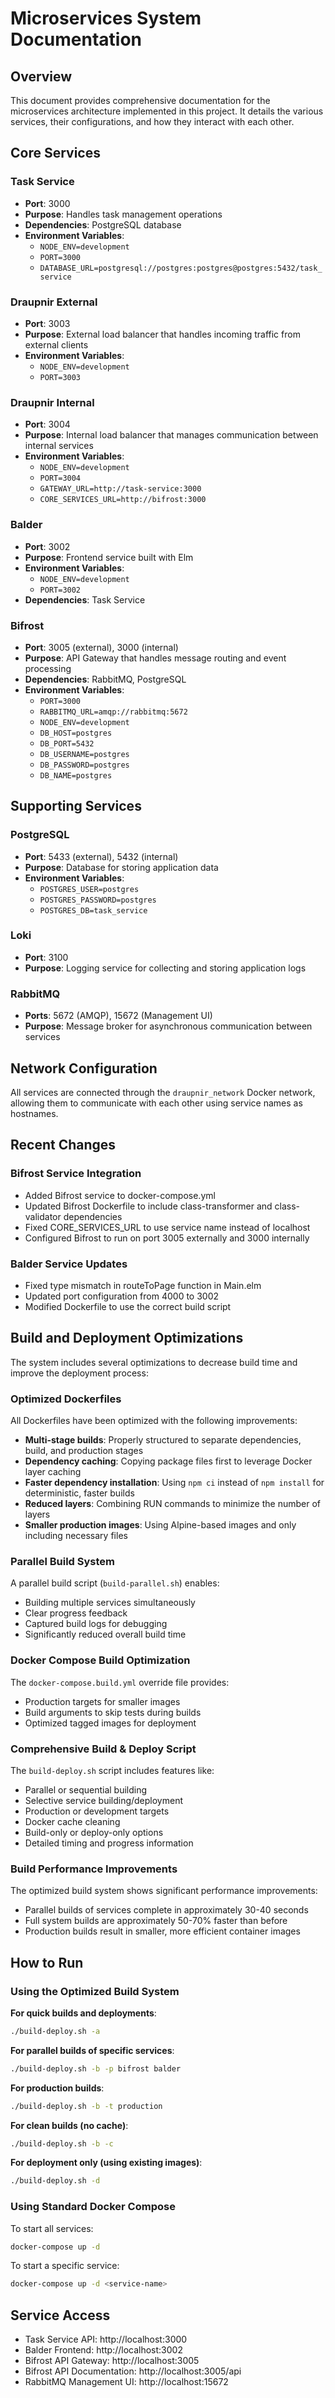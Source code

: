 # Microservices System Documentation

## Overview

This document provides comprehensive documentation for the microservices architecture implemented in this project. It details the various services, their configurations, and how they interact with each other.

## Core Services

### Task Service
- **Port**: 3000
- **Purpose**: Handles task management operations
- **Dependencies**: PostgreSQL database
- **Environment Variables**:
  - `NODE_ENV=development`
  - `PORT=3000`
  - `DATABASE_URL=postgresql://postgres:postgres@postgres:5432/task_service`

### Draupnir External
- **Port**: 3003
- **Purpose**: External load balancer that handles incoming traffic from external clients
- **Environment Variables**:
  - `NODE_ENV=development`
  - `PORT=3003`

### Draupnir Internal
- **Port**: 3004
- **Purpose**: Internal load balancer that manages communication between internal services
- **Environment Variables**:
  - `NODE_ENV=development`
  - `PORT=3004`
  - `GATEWAY_URL=http://task-service:3000`
  - `CORE_SERVICES_URL=http://bifrost:3000`

### Balder
- **Port**: 3002
- **Purpose**: Frontend service built with Elm
- **Environment Variables**:
  - `NODE_ENV=development`
  - `PORT=3002`
- **Dependencies**: Task Service

### Bifrost
- **Port**: 3005 (external), 3000 (internal)
- **Purpose**: API Gateway that handles message routing and event processing
- **Dependencies**: RabbitMQ, PostgreSQL
- **Environment Variables**:
  - `PORT=3000`
  - `RABBITMQ_URL=amqp://rabbitmq:5672`
  - `NODE_ENV=development`
  - `DB_HOST=postgres`
  - `DB_PORT=5432`
  - `DB_USERNAME=postgres`
  - `DB_PASSWORD=postgres`
  - `DB_NAME=postgres`

## Supporting Services

### PostgreSQL
- **Port**: 5433 (external), 5432 (internal)
- **Purpose**: Database for storing application data
- **Environment Variables**:
  - `POSTGRES_USER=postgres`
  - `POSTGRES_PASSWORD=postgres`
  - `POSTGRES_DB=task_service`

### Loki
- **Port**: 3100
- **Purpose**: Logging service for collecting and storing application logs

### RabbitMQ
- **Ports**: 5672 (AMQP), 15672 (Management UI)
- **Purpose**: Message broker for asynchronous communication between services

## Network Configuration

All services are connected through the `draupnir_network` Docker network, allowing them to communicate with each other using service names as hostnames.

## Recent Changes

### Bifrost Service Integration
- Added Bifrost service to docker-compose.yml
- Updated Bifrost Dockerfile to include class-transformer and class-validator dependencies
- Fixed CORE_SERVICES_URL to use service name instead of localhost
- Configured Bifrost to run on port 3005 externally and 3000 internally

### Balder Service Updates
- Fixed type mismatch in routeToPage function in Main.elm
- Updated port configuration from 4000 to 3002
- Modified Dockerfile to use the correct build script

## Build and Deployment Optimizations

The system includes several optimizations to decrease build time and improve the deployment process:

### Optimized Dockerfiles

All Dockerfiles have been optimized with the following improvements:

- **Multi-stage builds**: Properly structured to separate dependencies, build, and production stages
- **Dependency caching**: Copying package files first to leverage Docker layer caching
- **Faster dependency installation**: Using `npm ci` instead of `npm install` for deterministic, faster builds
- **Reduced layers**: Combining RUN commands to minimize the number of layers
- **Smaller production images**: Using Alpine-based images and only including necessary files

### Parallel Build System

A parallel build script (`build-parallel.sh`) enables:
- Building multiple services simultaneously
- Clear progress feedback
- Captured build logs for debugging
- Significantly reduced overall build time

### Docker Compose Build Optimization

The `docker-compose.build.yml` override file provides:
- Production targets for smaller images
- Build arguments to skip tests during builds
- Optimized tagged images for deployment

### Comprehensive Build & Deploy Script

The `build-deploy.sh` script includes features like:
- Parallel or sequential building
- Selective service building/deployment
- Production or development targets
- Docker cache cleaning
- Build-only or deploy-only options
- Detailed timing and progress information

### Build Performance Improvements

The optimized build system shows significant performance improvements:
- Parallel builds of services complete in approximately 30-40 seconds
- Full system builds are approximately 50-70% faster than before
- Production builds result in smaller, more efficient container images

## How to Run

### Using the Optimized Build System

**For quick builds and deployments**:
```bash
./build-deploy.sh -a
```

**For parallel builds of specific services**:
```bash
./build-deploy.sh -b -p bifrost balder
```

**For production builds**:
```bash
./build-deploy.sh -b -t production
```

**For clean builds (no cache)**:
```bash
./build-deploy.sh -b -c
```

**For deployment only (using existing images)**:
```bash
./build-deploy.sh -d
```

### Using Standard Docker Compose

To start all services:

```bash
docker-compose up -d
```

To start a specific service:

```bash
docker-compose up -d <service-name>
```

## Service Access

- Task Service API: http://localhost:3000
- Balder Frontend: http://localhost:3002
- Bifrost API Gateway: http://localhost:3005
- Bifrost API Documentation: http://localhost:3005/api
- RabbitMQ Management UI: http://localhost:15672
